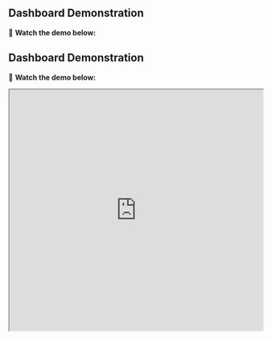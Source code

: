 ## Dashboard Demonstration

🎥 **Watch the demo below:**

## Dashboard Demonstration

🎥 **Watch the demo below:**

<iframe src="https://drive.google.com/uc?id=1Un5UbojHW1wqtNnZZr64FRQnVX2FbE6P" width="100%" height="480" allow="autoplay"></iframe>
